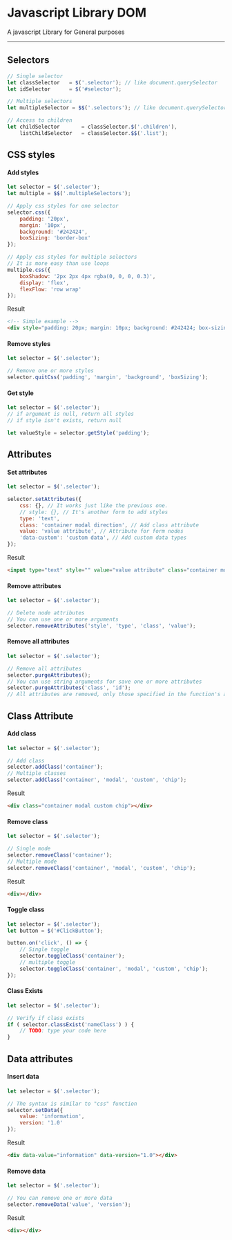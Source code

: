 # Javascript Library DOM

A javascript Library for General purposes

___
## Selectors
```javascript
// Single selector
let classSelector   = $('.selector'); // like document.querySelector
let idSelector      = $('#selector'); 

// Multiple selectors
let multipleSelector = $$('.selectors'); // like document.querySelectorAll

// Access to children
let childSelector       = classSelector.$('.children'),
    listChildSelector   = classSelector.$$('.list');
```

## CSS styles

#### Add styles
```javascript
let selector = $('.selector');
let multiple = $$('.multipleSelectors');

// Apply css styles for one selector
selector.css({
    padding: '20px',
    margin: '10px',
    background: '#242424',
    boxSizing: 'border-box'
});

// Apply css styles for multiple selectors
// It is more easy than use loops
multiple.css({
    boxShadow: '2px 2px 4px rgba(0, 0, 0, 0.3)',
    display: 'flex',
    flexFlow: 'row wrap'
});
```
Result
```html
<!-- Simple example -->
<div style="padding: 20px; margin: 10px; background: #242424; box-sizing: border-box;"></div>
```

#### Remove styles
```javascript
let selector = $('.selector');

// Remove one or more styles
selector.quitCss('padding', 'margin', 'background', 'boxSizing');
```

#### Get style
```javascript
let selector = $('.selector');
// if argument is null, return all styles
// if style isn't exists, return null

let valueStyle = selector.getStyle('padding');
```

## Attributes

#### Set attributes
```javascript
let selector = $('.selector');

selector.setAttributes({
    css: {}, // It works just like the previous one.
    // style: {}, // It's another form to add styles
    type: 'text',
    class: 'container modal direction', // Add class attribute
    value: 'value attribute', // Attribute for form nodes
    'data-custom': 'custom data', // Add custom data types
});
```
Result
```html
<input type="text" style="" value="value attribute" class="container modal direction" data-custom="custom data">
```

#### Remove attributes
```javascript
let selector = $('.selector');

// Delete node attributes
// You can use one or more arguments
selector.removeAttributes('style', 'type', 'class', 'value');
```

#### Remove all attributes
```javascript
let selector = $('.selector');

// Remove all attributes
selector.purgeAttributes();
// You can use string arguments for save one or more attributes
selector.purgeAttributes('class', 'id');
// All attributes are removed, only those specified in the function's arguments are maintained.
```

## Class Attribute

#### Add class
```javascript
let selector = $('.selector');

// Add class
selector.addClass('container');
// Multiple classes
selector.addClass('container', 'modal', 'custom', 'chip');
```
Result
```html
<div class="container modal custom chip"></div>
```

#### Remove class
```javascript
let selector = $('.selector');

// Single mode
selector.removeClass('container');
// Multiple mode
selector.removeClass('container', 'modal', 'custom', 'chip');
```
Result
```html
<div></div>
```

#### Toggle class
```javascript
let selector = $('.selector');
let button = $('#ClickButton');

button.on('click', () => {
    // Single toggle
    selector.toggleClass('container');
    // multiple toggle
    selector.toggleClass('container', 'modal', 'custom', 'chip');
});
```

#### Class Exists
```javascript
let selector = $('.selector');

// Verify if class exists
if ( selector.classExist('nameClass') ) {
    // TODO: type your code here
}
```

## Data attributes

#### Insert data
```javascript
let selector = $('.selector');

// The syntax is similar to "css" function
selector.setData({
    value: 'information',
    version: '1.0'
});
```
Result
```html
<div data-value="information" data-version="1.0"></div>
```

#### Remove data
```javascript
let selector = $('.selector');

// You can remove one or more data
selector.removeData('value', 'version');
```
Result
```html
<div></div>
```